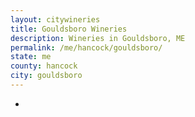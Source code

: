 ```yaml
---
layout: citywineries
title: Gouldsboro Wineries
description: Wineries in Gouldsboro, ME
permalink: /me/hancock/gouldsboro/
state: me
county: hancock
city: gouldsboro
---
```

-
